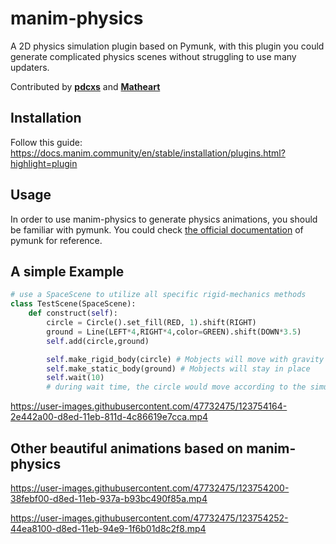 # manim-physics
A 2D physics simulation plugin based on Pymunk, with this plugin you could generate complicated physics scenes without struggling to use many updaters.

Contributed by [**pdcxs**](https://github.com/pdcxs) and [**Matheart**](https://github.com/Matheart)

## Installation
Follow this guide: https://docs.manim.community/en/stable/installation/plugins.html?highlight=plugin

## Usage
In order to use manim-physics to generate physics animations, you should be familiar with pymunk.
You could check [the official documentation](http://www.pymunk.org/en/latest/pymunk.html) of pymunk for reference.

## A simple Example 

```py
# use a SpaceScene to utilize all specific rigid-mechanics methods
class TestScene(SpaceScene):
    def construct(self):
        circle = Circle().set_fill(RED, 1).shift(RIGHT)
        ground = Line(LEFT*4,RIGHT*4,color=GREEN).shift(DOWN*3.5)
        self.add(circle,ground)

        self.make_rigid_body(circle) # Mobjects will move with gravity
        self.make_static_body(ground) # Mobjects will stay in place
        self.wait(10)
        # during wait time, the circle would move according to the simulate updater
```




https://user-images.githubusercontent.com/47732475/123754164-2e442a00-d8ed-11eb-811d-4c86619e7cca.mp4



## Other beautiful animations based on manim-physics

https://user-images.githubusercontent.com/47732475/123754200-38febf00-d8ed-11eb-937a-b93bc490f85a.mp4



https://user-images.githubusercontent.com/47732475/123754252-44ea8100-d8ed-11eb-94e9-1f6b01d8c2f8.mp4
